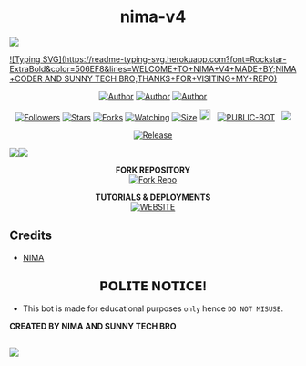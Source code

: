 <h1 align="center"> nima-v4 </h1>

<img align="center" height="auto"
src="https://i.postimg.cc/029xmZVt/IMG-20250801-003906-211.jpg">

[![Typing SVG](https://readme-typing-svg.herokuapp.com?font=Rockstar-ExtraBold&color=506EF8&lines=WELCOME+TO+NIMA+V4+MADE+BY;NIMA+CODER AND SUNNY TECH BRO;THANKS+FOR+VISITING+MY+REPO)](https://git.io/typing-svg)
<br>

   </p>
<p align="center">
<a href="https://github.com/Nimeshamadhushan"><img title="Author" src="https://img.shields.io/badge/NIMA-blue?style=for-the-badge&logo=Github"></a> <a href="https://youtube.com/NIMA-coder"><img title="Author" src="https://img.shields.io/badge/NIMA YT CHANNEL-darkred?style=for-the-badge&logo=youtube"></a> <a href="https://wa.me/94726800969"><img title="Author" src="https://img.shields.io/badge/Contact NIMA-darkgreen?style=for-the-badge&logo=whatsapp"></a>
<p/> 

 <p align="center">
<a href="https://github.com/Nimeshamadhushan/followers"><img title="Followers" src="https://img.shields.io/github/followers/NIMA?color=purple&style=flat-square"></a>
<a href="https://github.com/Nimeshamadhushan/nima-v4/stargazers/"><img title="Stars" src="https://img.shields.io/github/stars/Nimeshamadhushan/nima-v4?color=blue&style=flat-square"></a>
<a href="https://github.com/Nimeshamadhushan/nima-v4/network/members"><img title="Forks" src="https://img.shields.io/github/forks/Nimeshamadhushan/nima-v4?color=blue&style=flat-square"></a>
<a href="https://github.com/Nimeshamadhushan/nima-v4/watchers"><img title="Watching" src="https://img.shields.io/github/watchers/Nimeshamadhushan/nima-v4?label=Watchers&color=blue&style=flat-square"></a>
<a href="https://github.com/Nimeshamadhushan/nima-v4/"><img title="Size" src="https://img.shields.io/github/repo-size/Nimeshamadhushan/nima-v4?style=flat-square&color=green"></a>
<a href="https://github.com/Nimeshamadhushan/nima-v4/graphs/commit-activity"><img height="20" src="https://img.shields.io/badge/Maintained%3F-yes-green.svg"></a>&nbsp;&nbsp;</a>
<a href="https://github.com/Nimeshamadhushan/nima-v4"nima-v4"><img title="PUBLIC-BOT" src="https://img.shields.io/static/v1?label=Language&message=English&style=flat-square&color=darkpink"></a> &nbsp;
  <img src="https://komarev.com/ghpvc/?username=Jeliostarr&label=VIEWS&style=flat-square&color=blue" />
</a>
<p align="center">
  <a href="https://github.com/Nimeshamadhushan/nima-v4"><img title="Release" src="https://img.shields.io/badge/Release-beta%20v1.0.5-darkcyan.svg?style=for-the-badge&logo=appveyor" /></a>

<p align='center'>
    </p>
<a><img src='https://i.imgur.com/LyHic3i.gif'/></a><a><img src='https://i.imgur.com/LyHic3i.gif'/></a>

<p align="center">
    <strong>FORK REPOSITORY</strong>
  <br>
    <a href="https://github.com/Nimeshamadhushan/nima-v4/fork" target="_blank">
        <img alt="Fork Repo" src="https://img.shields.io/badge/Fork%20Repo-100000?style=for-the-badge&logo=scan&logoColor=white&labelColor=darkblue&color=darkblue"/>
    </a>
</p>

<p align="center">
    <strong>TUTORIALS & DEPLOYMENTS</strong>
    <br>
    <a href="https://devmaxmd.netlify.app" target="_blank">
        <img alt="WEBSITE" src="https://img.shields.io/badge/Get%20Started-100000?style=for-the-badge&logo=scan&logoColor=white&labelColor=darkred&color=darkred"/>
    </a>
</p>

</details>

## Credits

- [NIMA](https://github.com/Nimeshamadhushan)


<h2 align="center">  𝗣𝗢𝗟𝗜𝗧𝗘 𝗡𝗢𝗧𝗜𝗖𝗘!
</h2>

- This bot is made for educational purposes `only` hence `DO NOT MISUSE`.

**CREATED BY NIMA AND SUNNY TECH BRO**
##


<img align="center" height="auto"
src="https://files.catbox.moe/u2jkj6.jpg">

